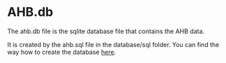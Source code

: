 # AHB.db

The ahb.db file is the sqlite database file that contains the AHB data.

It is created by the ahb.sql file in the database/sql folder.
You can find the way how to create the database [here](https://github.com/Hochfrequenz/machine-readable_anwendungshandbuecher/issues/336).
